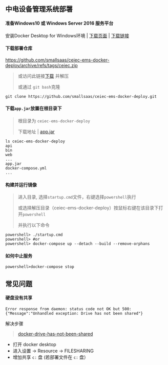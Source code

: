 ## 中电设备管理系统部署

#### 准备Windows10 或 Windows Server 2016 服务平台
安装Docker Desktop for Windows环境 |
[下载页面](https://hub.docker.com/editions/community/docker-ce-desktop-windows) | 
[下载链接](https://desktop.docker.com/win/stable/amd64/Docker%20Desktop%20Installer.exe)


#### 下载部署仓库
https://github.com/smallsaas/ceiec-ems-docker-deploy/archive/refs/tags/ceiec.zip
>
> 或访问此链接[下载](https://github.com/smallsaas/ceiec-ems-docker-deploy/releases) 并解压
>
> 或通过 `git bash`克隆
```shell
git clone https://github.com/smallsaas/ceiec-ems-docker-deploy.git
```

#### 下载`app.jar`放置在根目录下
> 根目录为 `ceiec-ems-docker-deploy`
>
> 下载地址 | [app.jar](https://github.com/smallsaas/ceiec-ems-docker-deploy/releases/download/app/app.jar)
>
```shell
ls ceiec-ems-docker-deploy
api
bin
web
...
app.jar
docker-compose.yml
...
```

#### 构建并运行镜像
> 进入目录, 选择`startup.cmd`文件，右键选择`powershell`执行
>
> 或选择解压目录（ceiec-ems-docker-deploy）按鼠标右键在该目录下打开`powershell`
> 
> 并执行以下命令
```shell
powershell> ./startup.cmd
powershell> #or
powershell> docker-compose up --detach --build --remove-orphans
```

#### 如何中止服务
```shell
powershell>docker-compose stop 
```

## 常见问题

#### 硬盘没有共享
```
Error response from daemon: status code not OK but 500: {"Message":"Unhandled exception: Drive has not been shared"}
```
解决步骤
> [docker-drive-has-not-been-shared](https://stackoverflow.com/questions/59942110/docker-drive-has-not-been-shared)
- 打开 docker desktop 
- 进入设置 -> Resource -> FILESHARING 
- 增加共享 `c:` 盘 (若部署文件在 `c:` 盘）

